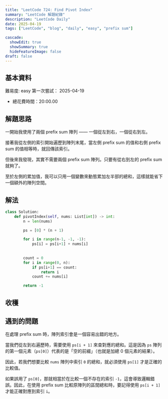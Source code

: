 ```yaml
---
title: "LeetCode 724: Find Pivot Index"
summary: "LeetCode 解題紀錄"
description: "LeetCode Daily"
date: 2025-04-19
tags: ["LeetCode", "blog", "daily", "easy", "prefix sum"]

cascade:
  showEdit: true
  showSummary: true
  hideFeatureImage: false
draft: false
---
```


## 基本資料

難易度: easy
第一次嘗試： 2025-04-19
- 總花費時間：20:00.00

## 解題思路

一開始我使用了兩個 prefix sum 陣列 —— 一個從左到右，一個從右到左。

接著我從左側的索引開始遍歷到陣列末尾，當左側 prefix sum 的值和右側 prefix sum 的值相等時，就回傳該索引。

但後來我發現，其實不需要兩個 prefix sum 陣列。只要有從右到左的 prefix sum 就夠了。

至於左側的累加值，我可以只用一個變數來動態累加左半部的總和，這樣就能省下一個額外的陣列空間。


## 解法

```python
class Solution:
    def pivotIndex(self, nums: List[int]) -> int:
        n = len(nums)

        ps = [0] * (n + 1)

        for i in range(n-1, -1, -1):
            ps[i] = ps[i+1] + nums[i]
        
        
        count = 0
        for i in range(0, n):
            if ps[i+1] == count:
                return i
            count += nums[i]

        return -1
```

## 收穫

## 遇到的問題
在處理 prefix sum 時，陣列索引會是一個容易出錯的地方。

當我們從左到右遍歷時，需要使用 `ps[i + 1]` 來查對應的總和。這是因為 `ps` 陣列的第一個元素（`ps[0]`）代表的是「空的前綴」（也就是加總 0 個元素的結果）。

因此，若我們想要比較 `nums` 陣列中索引 `0` 的總和，就必須使用 `ps[1]` 才是正確的比較值。

如果誤用了 `ps[0]`，那就相當於在比較一個不存在的索引 `-1`，這會導致邏輯錯誤。因此，在使用 prefix sum 比較原陣列的區間總和時，要記得使用 `ps[i + 1]` 才能正確對應到索引 `i`。
